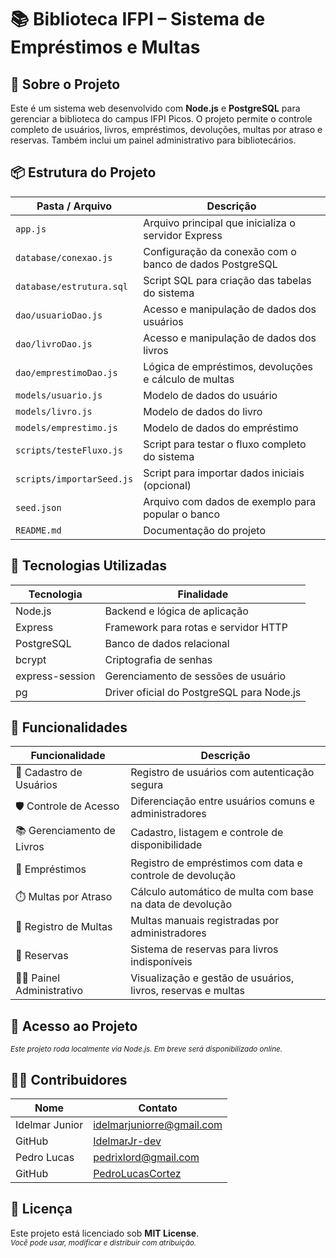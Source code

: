 # 📚 Biblioteca IFPI – Sistema de Empréstimos e Multas

## 🎯 Sobre o Projeto

Este é um sistema web desenvolvido com **Node.js** e **PostgreSQL** para gerenciar a biblioteca do campus IFPI Picos. O projeto permite o controle completo de usuários, livros, empréstimos, devoluções, multas por atraso e reservas. Também inclui um painel administrativo para bibliotecários.

## 📦 Estrutura do Projeto

| Pasta / Arquivo         | Descrição                                                  |
|--------------------------|-------------------------------------------------------------|
| `app.js`                 | Arquivo principal que inicializa o servidor Express         |
| `database/conexao.js`    | Configuração da conexão com o banco de dados PostgreSQL     |
| `database/estrutura.sql` | Script SQL para criação das tabelas do sistema              |
| `dao/usuarioDao.js`      | Acesso e manipulação de dados dos usuários                  |
| `dao/livroDao.js`        | Acesso e manipulação de dados dos livros                    |
| `dao/emprestimoDao.js`   | Lógica de empréstimos, devoluções e cálculo de multas       |
| `models/usuario.js`      | Modelo de dados do usuário                                  |
| `models/livro.js`        | Modelo de dados do livro                                    |
| `models/emprestimo.js`   | Modelo de dados do empréstimo                               |
| `scripts/testeFluxo.js`  | Script para testar o fluxo completo do sistema              |
| `scripts/importarSeed.js`| Script para importar dados iniciais (opcional)              |
| `seed.json`              | Arquivo com dados de exemplo para popular o banco           |
| `README.md`              | Documentação do projeto                                     |

## 🔧 Tecnologias Utilizadas

| Tecnologia       | Finalidade                                      |
|------------------|-------------------------------------------------|
| Node.js          | Backend e lógica de aplicação                   |
| Express          | Framework para rotas e servidor HTTP            |
| PostgreSQL       | Banco de dados relacional                       |
| bcrypt           | Criptografia de senhas                          |
| express-session  | Gerenciamento de sessões de usuário             |
| pg               | Driver oficial do PostgreSQL para Node.js       |

## 🧭 Funcionalidades

| Funcionalidade           | Descrição                                                                 |
|--------------------------|---------------------------------------------------------------------------|
| 👤 Cadastro de Usuários   | Registro de usuários com autenticação segura                             |
| 🛡️ Controle de Acesso     | Diferenciação entre usuários comuns e administradores                    |
| 📚 Gerenciamento de Livros| Cadastro, listagem e controle de disponibilidade                         |
| 📖 Empréstimos            | Registro de empréstimos com data e controle de devolução                 |
| ⏱️ Multas por Atraso      | Cálculo automático de multa com base na data de devolução                |
| 🧾 Registro de Multas     | Multas manuais registradas por administradores                           |
| 📌 Reservas               | Sistema de reservas para livros indisponíveis                            |
| 🧑‍💼 Painel Administrativo | Visualização e gestão de usuários, livros, reservas e multas             |

## 🚀 Acesso ao Projeto

<sub>*Este projeto roda localmente via Node.js. Em breve será disponibilizado online.*</sub>

## 🧑‍💻 Contribuidores

| Nome            | Contato                            |
|------------------|-------------------------------------|
| Idelmar Junior   | idelmarjuniorre@gmail.com           |
| GitHub           | [IdelmarJr-dev](https://github.com/IdelmarJr-dev) |
| Pedro Lucas      | pedrixlord@gmail.com
| GitHub           | [PedroLucasCortez](https://github.com/PedroLucasCortez)

## 📜 Licença

Este projeto está licenciado sob **MIT License**.  
<sub>*Você pode usar, modificar e distribuir com atribuição.*</sub>
